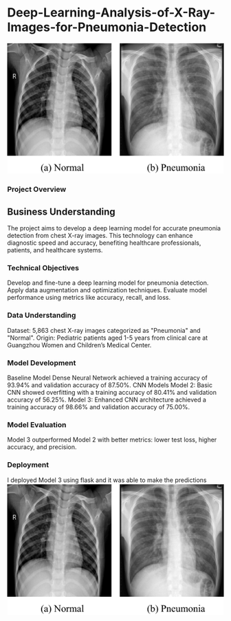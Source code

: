# Deep-Learning-Analysis-of-X-Ray-Images-for-Pneumonia-Detection



![Alternative text](https://github.com/Bree-009/Deep-Learning-Analysis-of-X-Ray-Images-for-Pneumonia-Detection/blob/main/banner.png)



### Project Overview
## Business Understanding
The project aims to develop a deep learning model for accurate pneumonia detection from chest X-ray images. This technology can enhance diagnostic speed and accuracy, benefiting healthcare professionals, patients, and healthcare systems.

### Technical Objectives
Develop and fine-tune a deep learning model for pneumonia detection.
Apply data augmentation and optimization techniques.
Evaluate model performance using metrics like accuracy, recall, and loss.

### Data Understanding
Dataset: 5,863 chest X-ray images categorized as "Pneumonia" and "Normal".
Origin: Pediatric patients aged 1-5 years from clinical care at Guangzhou Women and Children’s Medical Center.

### Model Development
Baseline Model
Dense Neural Network achieved a training accuracy of 93.94% and validation accuracy of 87.50%.
CNN Models
Model 2: Basic CNN showed overfitting with a training accuracy of 80.41% and validation accuracy of 56.25%.
Model 3: Enhanced CNN architecture achieved a training accuracy of 98.66% and validation accuracy of 75.00%.

### Model Evaluation
Model 3 outperformed Model 2 with better metrics: lower test loss, higher accuracy, and precision.

### Deployment
I deployed Model 3 using flask and it was able to make the predictions
![Alternative text](https://github.com/Bree-009/Deep-Learning-Analysis-of-X-Ray-Images-for-Pneumonia-Detection/blob/main/banner.png)
